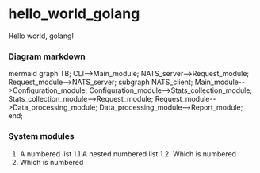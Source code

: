 # hello_world_golang
Hello world, golang!
### Diagram markdown
mermaid
graph TB; 
  CLI-->Main_module;
  NATS_server-->Request_module;
  Request_module-->NATS_server;
  subgraph NATS_client; 
    Main_module-->Configuration_module; 
    Configuration_module-->Stats_collection_module;
      Stats_collection_module-->Request_module;
      Request_module-->Data_processing_module;
      Data_processing_module-->Report_module;
end;

### System modules
1. A numbered list
    1.1 A nested numbered list
    1.2. Which is numbered
2. Which is numbered

